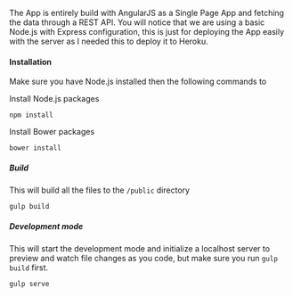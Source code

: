 The App is entirely build with AngularJS as a Single Page App and fetching the data through a REST API. You will notice that we are using a basic Node.js with Express configuration, this is just for deploying the App easily with the server as I needed this to deploy it to Heroku.

#### Installation

Make sure you have Node.js installed then the following commands to

Install Node.js packages

```
npm install
```

Install Bower packages

```
bower install
```

##### Build

This will build all the files to the `/public` directory

```
gulp build
```

##### Development mode

This will start the development mode and initialize a localhost server to preview and watch file changes as you code, but make sure you run `gulp build` first.

```
gulp serve
```







